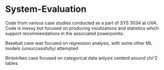 # System-Evaluation
Code from various case studies conducted as a part of SYS 3034 at UVA. Code is messy but focused on producing visulizations and statistics which support recommendations in the associated powerpoints.

Baseball case was focused on regression analysis, with some other ML models (unsuccessfully) attempted

Birdstrikes case focused on categorical data anlysis centerd around chi^2 tables
